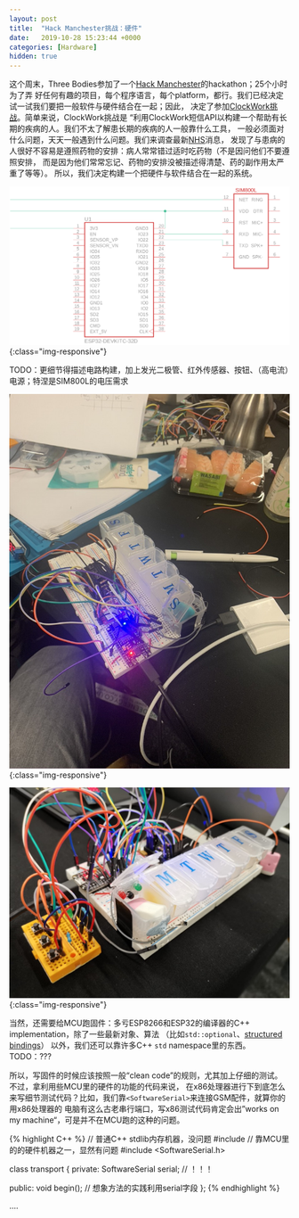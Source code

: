 ```yaml
---
layout: post
title:  "Hack Manchester挑战：硬件"
date:   2019-10-28 15:23:44 +0000
categories: [Hardware]
hidden: true
---
```

这个周末，Three Bodies参加了一个[Hack Manchester](https://www.hac100.com/event/HM2019/)的hackathon；25个小时为了弄
好任何有趣的项目，每个程序语言，每个platform，都行。我们已经决定试一试我们要把一般软件与硬件结合在一起；因此，
决定了参加[ClockWork挑战](https://www.clockworksms.com/blog/hack-manchester-2019/)。简单来说，ClockWork挑战是
“利用ClockWork短信API以构建一个帮助有长期的疾病的人。我们不太了解患长期的疾病的人一般靠什么工具，
一般必须面对什么问题，天天一般遇到什么问题。我们来调查最新[NHS](https://www.england.nhs.uk/)消息，
发现了与患病的人很好不容易是遵照药物的安排：病人常常错过适时吃药物（不是因问他们不要遵照安排，
而是因为他们常常忘记、药物的安排没被描述得清楚、药的副作用太严重了等等）。
所以，我们决定构建一个把硬件与软件结合在一起的系统。

![基础电路构建](/assets/2019-10-28-hackmanchester/b0.png){:class="img-responsive"}

TODO：更细节得描述电路构建，加上发光二极管、红外传感器、按钮、（高电流）电源；特涅是SIM800L的电压需求

![第一版](/assets/2019-10-28-hackmanchester/step0.jpeg){:class="img-responsive"}

![第二版](/assets/2019-10-28-hackmanchester/step1.jpeg){:class="img-responsive"}

当然，还需要给MCU跑固件：多亏ESP8266和ESP32的编译器的C++ implementation，除了一些最新对象、算法
（比如`std::optional`、[structured bindings](http://www.open-std.org/jtc1/sc22/wg21/docs/papers/2016/p0217r3.html)）
以外，我们还可以靠许多C++ `std` namespace里的东西。TODO：???


所以，写固件的时候应该按照一般“clean code”的规则，尤其加上仔细的测试。不过，拿利用些MCU里的硬件的功能的代码来说，
在x86处理器进行下到底怎么来写细节测试代码？比如，我们靠`<SoftwareSerial>`来连接GSM配件，就算你的用x86处理器的
电脑有这么古老串行端口，写x86测试代码肯定会出”works on my machine“，可是并不在MCU跑的这种的问题。

{% highlight C++ %}
// 普通C++ stdlib内存机器，没问题
#include <memory> 
// 靠MCU里的的硬件机器之一，显然有问题
#include <SoftwareSerial.h>

class transport {
private:
    SoftwareSerial serial; // ！！！
    
public:
    void begin(); // 想象方法的实践利用serial字段
};
{% endhighlight %}

....